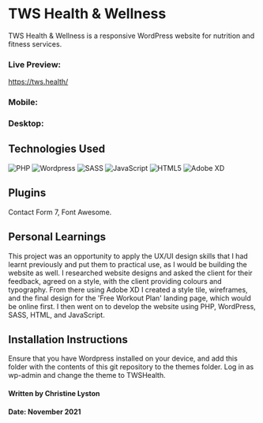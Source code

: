 # TWS Health & Wellness

TWS Health & Wellness is a responsive WordPress website for nutrition and fitness services.

### Live Preview: 

https://tws.health/ 

### Mobile:


### Desktop:


## Technologies Used

![PHP](https://img.shields.io/badge/-PHP-blueviolet) ![Wordpress](https://img.shields.io/badge/-WordPress-informational) ![SASS](https://img.shields.io/badge/-SASS-ff69b4) ![JavaScript](https://img.shields.io/badge/-JavaScript-orange) ![HTML5](https://img.shields.io/badge/-HTML5-orange) ![Adobe XD](https://img.shields.io/badge/-Adobe%20XD-blueviolet)


## Plugins

Contact Form 7, Font Awesome.
## Personal Learnings

This project was an opportunity to apply the UX/UI design skills that I had learnt previously and put them to practical use, as I would be building the website as well. I researched website designs and asked the client for their feedback, agreed on a style, with the client providing colours and typography. From there using Adobe XD I created a style tile, wireframes, and the final design for the 'Free Workout Plan' landing page, which would be online first. I then went on to develop the website using PHP, WordPress, SASS, HTML, and JavaScript. 

## Installation Instructions

Ensure that you have Wordpress installed on your device, and add this folder with the contents of this git repository to the themes folder. Log in as wp-admin and change the theme to TWSHealth.

#### Written by Christine Lyston
#### Date: November 2021